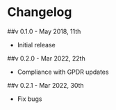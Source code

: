 # Changelog

##v 0.1.0 - May 2018, 11th
- Initial release

##v 0.2.0 - Mar 2022, 22th
- Compliance with GPDR updates

##v 0.2.1 - Mar 2022, 30th
- Fix bugs
